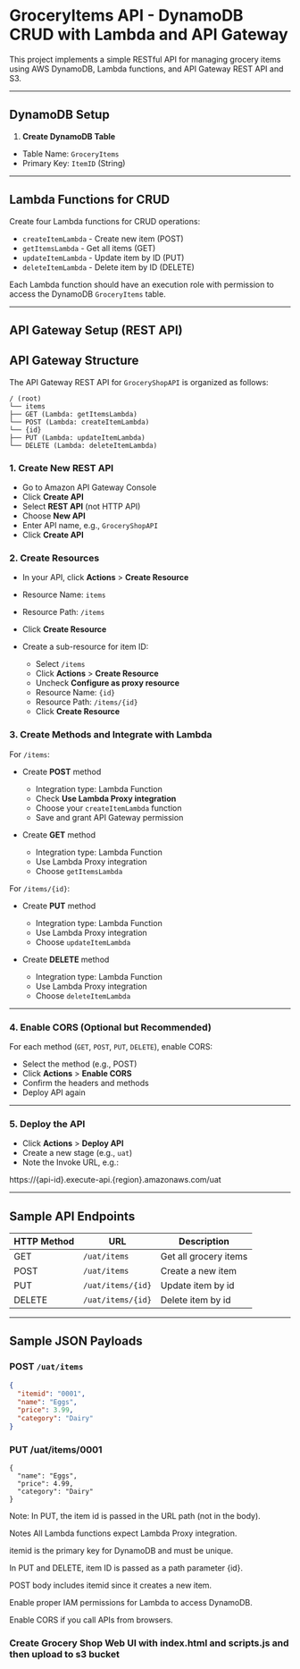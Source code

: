 # GroceryItems API - DynamoDB CRUD with Lambda and API Gateway

This project implements a simple RESTful API for managing grocery items using AWS DynamoDB, Lambda functions, and API Gateway REST API and S3.

---

## DynamoDB Setup

1. **Create DynamoDB Table**

- Table Name: `GroceryItems`
- Primary Key: `ItemID` (String)

---

## Lambda Functions for CRUD

Create four Lambda functions for CRUD operations:

- `createItemLambda` - Create new item (POST)
- `getItemsLambda` - Get all items (GET)
- `updateItemLambda` - Update item by ID (PUT)
- `deleteItemLambda` - Delete item by ID (DELETE)

Each Lambda function should have an execution role with permission to access the DynamoDB `GroceryItems` table.

---

## API Gateway Setup (REST API)

## API Gateway Structure

The API Gateway REST API for `GroceryShopAPI` is organized as follows:
```
/ (root)
└── items
├── GET (Lambda: getItemsLambda)
└── POST (Lambda: createItemLambda)
└── {id}
├── PUT (Lambda: updateItemLambda)
└── DELETE (Lambda: deleteItemLambda)
```
### 1. Create New REST API

- Go to Amazon API Gateway Console
- Click **Create API**
- Select **REST API** (not HTTP API)
- Choose **New API**
- Enter API name, e.g., `GroceryShopAPI`
- Click **Create API**

### 2. Create Resources

- In your API, click **Actions** > **Create Resource**
- Resource Name: `items`
- Resource Path: `/items`
- Click **Create Resource**

- Create a sub-resource for item ID:
  - Select `/items`
  - Click **Actions** > **Create Resource**
  - Uncheck **Configure as proxy resource**
  - Resource Name: `{id}`
  - Resource Path: `/items/{id}`
  - Click **Create Resource**

### 3. Create Methods and Integrate with Lambda

For `/items`:

- Create **POST** method
  - Integration type: Lambda Function
  - Check **Use Lambda Proxy integration**
  - Choose your `createItemLambda` function
  - Save and grant API Gateway permission

- Create **GET** method
  - Integration type: Lambda Function
  - Use Lambda Proxy integration
  - Choose `getItemsLambda`

For `/items/{id}`:

- Create **PUT** method
  - Integration type: Lambda Function
  - Use Lambda Proxy integration
  - Choose `updateItemLambda`

- Create **DELETE** method
  - Integration type: Lambda Function
  - Use Lambda Proxy integration
  - Choose `deleteItemLambda`

---

### 4. Enable CORS (Optional but Recommended)

For each method (`GET`, `POST`, `PUT`, `DELETE`), enable CORS:

- Select the method (e.g., POST)
- Click **Actions** > **Enable CORS**
- Confirm the headers and methods
- Deploy API again

---

### 5. Deploy the API

- Click **Actions** > **Deploy API**
- Create a new stage (e.g., `uat`)
- Note the Invoke URL, e.g.:

https://{api-id}.execute-api.{region}.amazonaws.com/uat

---

## Sample API Endpoints

| HTTP Method | URL                                     | Description           |
|-------------|-----------------------------------------|-----------------------|
| GET         | `/uat/items`                            | Get all grocery items |
| POST        | `/uat/items`                            | Create a new item     |
| PUT         | `/uat/items/{id}`                       | Update item by id     |
| DELETE      | `/uat/items/{id}`                       | Delete item by id     |

---

## Sample JSON Payloads

### POST `/uat/items`

```json
{
  "itemid": "0001",
  "name": "Eggs",
  "price": 3.99,
  "category": "Dairy"
}
```

### PUT /uat/items/0001
```
{
  "name": "Eggs",
  "price": 4.99,
  "category": "Dairy"
}
```
Note: In PUT, the item id is passed in the URL path (not in the body).

Notes
All Lambda functions expect Lambda Proxy integration.

itemid is the primary key for DynamoDB and must be unique.

In PUT and DELETE, item ID is passed as a path parameter {id}.

POST body includes itemid since it creates a new item.

Enable proper IAM permissions for Lambda to access DynamoDB.

Enable CORS if you call APIs from browsers.


### Create Grocery Shop Web UI with index.html and scripts.js and then upload to s3 bucket
